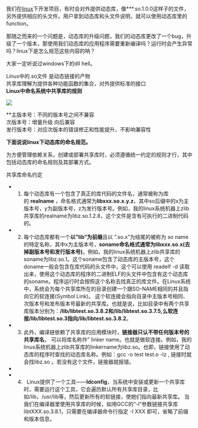 
我们在[linux](https://so.csdn.net/so/search?q=linux&spm=1001.2101.3001.7020)下开发项目，有时会对外提供动态库，像***.so.1.0.0这样子的文件，另外提供相应的头文件。用户拿到动态库和头文件说明，就可以使用动态库里的function。

那随之而来的一个问题是，动态库的升级问题，我们的动态库更改了一个bug，升级了一个版本，那使用我们动态库的应用程序需要重新编译吗？运行时会产生异常吗？linux下是怎么规范这些内容的呐？

大家一定听说过windows下的dll hell。

Linux中的.so文件 是动态链接的产物   
共享库理解为提供各种功能函数的集合，对外提供标准的接口  
**Linux中命名系统中共享库的规则**

![](https://img-blog.csdn.net/20160110133732778?watermark/2/text/aHR0cDovL2Jsb2cuY3Nkbi5uZXQv/font/5a6L5L2T/fontsize/400/fill/I0JBQkFCMA/dissolve/70/gravity/Center)  

**主版本号：不同的版本号之间不兼容  
次版本号：增量升级 向后兼容  
发行版本号：对应次版本的错误修正和性能提升，不影响兼容性  

**下面说说linux下动态库的命名规范。**

为方便管理依赖关系，创建或部署共享库时，必须遵循统一约定的规则才行，其中包括动态库的命名规则及其部署方式。

共享库命名约定
- 1) 每个动态库有一个包含了真正的库代码的文件名，通常被称为库的 **realname** ，命名格式通常为**libxxx.so.x.y.z**，其中so后缀中的x为主版本号，y为副版本号，z为发行版本号。例如，我的linux系统机器上zlib共享库的realname为libz.so.1.2.8，这个文件是含有可执行的二进制代码的。

- 2) 每个动态库都有一个**以”lib”为前缀**且以 ”.so.x”为结尾的被称为 so name的特定名称，其中x为主版本号，**soname命名格式通常为libxxx.so.x(去掉副版本号和发行版本号)**。例如，我的linux系统机器上zlib共享库的soname为libz.so.1。这个soname包含了动态库的主版本号，这个doname一般会包含在库代码的头文件中，这个可以使用 readelf -d 读取出来，使用这个动态库的程序的二进制ELF的头文件中包含有这个动态库的soname。程序运行时会按照这个名称去找真正的库文件。在Linux系统中，系统会为每个共享库所在的目录创建一个跟SO-NAME相同的并且指向它的软连接(Symbol Link)。  这个软连接会指向目录中主版本号相同、次版本号和发布版本号最新的共享库。也就是说，比如目录中有两个共享库版本分别为：**/lib/libtest.so.3.8.2和/lib/libtest.so.3.7.5,么软连接/lib/libtest.so.3指向/lib/libtest.so.3.8.2**。

-  3) 此外，编译链依赖了共享库的应用模块时，**链接器只认不带任何版本号的共享库名**， 可以将库名称作” linker name。也就是做软连接。例如，我的linux系统机器上zlib共享库的linkername为libz.so。也即，链接使用了动态库的程序时查找的动态库名称。例如：gcc -o test test.o -lz , 链接时就会找libz.so 。若没有这个文件，链接器就报错。
-
- 4)   Linux提供了一个工具——**ldconfig**，当系统中安装或更新一个共享库时，需要运行这个工具，它会遍历默认所有共享库目录，比如/lib，/usr/lib等，然后更新所有的软链接，使她们指向最新共享库。 当我们在编译器里使用共享库的时候，如用GCC的“-l”参数链接共享库libtXXX.so.3.8.1，只需要在编译器命令行指定 -l XXX 即可，省略了前缀和版本信息。